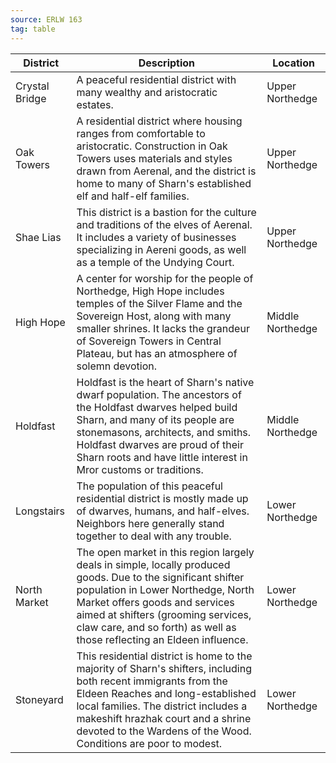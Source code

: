 ```yaml
---
source: ERLW 163
tag: table
---
```


|District|Description|Location|
|----|----------|----|
|Crystal Bridge|A peaceful residential district with many wealthy and aristocratic estates.|Upper Northedge|
|Oak Towers|A residential district where housing ranges from comfortable to aristocratic. Construction in Oak Towers uses materials and styles drawn from Aerenal, and the district is home to many of Sharn's established elf and half-elf families.|Upper Northedge|
|Shae Lias|This district is a bastion for the culture and traditions of the elves of Aerenal. It includes a variety of businesses specializing in Aereni goods, as well as a temple of the Undying Court.|Upper Northedge|
|High Hope|A center for worship for the people of Northedge, High Hope includes temples of the Silver Flame and the Sovereign Host, along with many smaller shrines. It lacks the grandeur of Sovereign Towers in Central Plateau, but has an atmosphere of solemn devotion.|Middle Northedge|
|Holdfast|Holdfast is the heart of Sharn's native dwarf population. The ancestors of the Holdfast dwarves helped build Sharn, and many of its people are stonemasons, architects, and smiths. Holdfast dwarves are proud of their Sharn roots and have little interest in Mror customs or traditions.|Middle Northedge|
|Longstairs|The population of this peaceful residential district is mostly made up of dwarves, humans, and half-elves. Neighbors here generally stand together to deal with any trouble.|Lower Northedge|
|North Market|The open market in this region largely deals in simple, locally produced goods. Due to the significant shifter population in Lower Northedge, North Market offers goods and services aimed at shifters (grooming services, claw care, and so forth) as well as those reflecting an Eldeen influence.|Lower Northedge|
|Stoneyard|This residential district is home to the majority of Sharn's shifters, including both recent immigrants from the Eldeen Reaches and long-established local families. The district includes a makeshift hrazhak court and a shrine devoted to the Wardens of the Wood. Conditions are poor to modest.|Lower Northedge|
